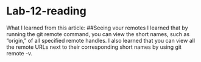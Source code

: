 # Lab-12-reading
What I learned from this article:
##Seeing vour remotes
I learned that by running the git remote command, you can view the short names, such as “origin,” of all specified remote handles.
I also learned that you can view all the remote URLs next to their corresponding short names by using git remote -v.
